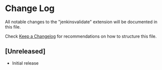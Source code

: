 # Change Log

All notable changes to the "jenkinsvalidate" extension will be documented in this file.

Check [Keep a Changelog](http://keepachangelog.com/) for recommendations on how to structure this file.

## [Unreleased]

- Initial release